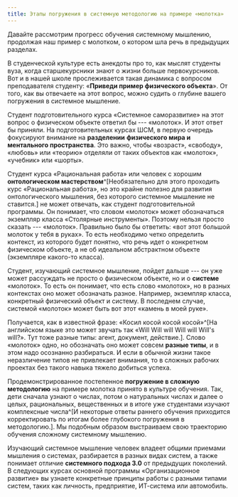 ```yaml
---
title: Этапы погружения в системную методологию на примере «молотка»
---
```


Давайте рассмотрим прогресс обучения системному мышлению, продолжая наш
пример с молотком, о котором шла речь в предыдущих разделах.

В студенческой культуре есть анекдоты про то, как мыслят студенты вуза,
когда старшекурсники знают о жизни больше первокурсников. Вот и в нашей
школе прослеживается такая динамика с вопросом преподавателя студенту:
«**Приведи пример физического объекта**». От того, как вы отвечаете на
этот вопрос, можно судить о глубине вашего погружения в системное
мышление.

Студент подготовительного курса «Системное саморазвитие» на этот вопрос
о физическом объекте ответил бы --- «молоток». И этот ответ бы приняли.
На подготовительных курсах ШСМ, в первую очередь фокусируют внимание на
**разделении** **физического мира и ментального пространства**. Это
важно, чтобы «возраст», «свободу», «любовь» или «теорию» отделяли от
таких объектов как «молоток», «учебник» или «шорты».

Студент курса «Рациональная работа» или человек с хорошим
**онтологическом мастерством**^[Необязательно для этого
проходить курс «Рациональная работа», но это крайне полезно для развития
онтологического мышления, без которого системное мышление не
ставится.] не может отвечать, как студент
подготовительной программы. Он понимает, что словом «молоток» может
обозначаться экземпляр класса «Столярные инструменты». Поэтому нельзя
просто сказать --- «молоток». Правильно было бы ответить: «вот этот
большой молоток у тебя в руках». То есть необходимо четко определить
контекст, из которого будет понятно, что речь идет о конкретном
физическом объекте, а не об идеальном абстрактном объекте (экземпляре
какого-то класса).

Студент, изучающий системное мышление, пойдет дальше --- он уже может
рассуждать не просто о физическом объекте, но и о **системе** «молоток».
То есть он понимает, что есть слово «молоток», но в разных контекстах
оно может обозначать разное. Например, экземпляр класса, конкретный
физический объект и систему. В последнем случае, системой «молоток»
может быть вот этот «камень в моей руке».

Получается, как в известной фразе: «Косил косой косой
косой»^[На английском языке это может звучать так «Will
Will will Will will Will\'s will?». Тут тоже разные типы: агент,
документ, действие.]. Слово «молоток» одно, но обозначать
оно может совсем **разные типы**, и в этом надо осознанно разбираться. И
если в обычной жизни такое неразличение типов не привлекает внимания, то
в сложных рабочих проектах без такого навыка тяжело добиться успеха.

Продемонстрированное постепенное **погружение в сложную методологию** на
примере молотка принято в культуре обучения. Так, дети сначала узнают о
числах, потом о натуральных числах и далее о целых, рациональных,
вещественных и в итоге уже студентами изучают комплексные
числа^[И некоторые ответы раннего обучения приходится
корректировать по итогам более глубокого погружения в
методологию.]. Мы подобным образом выстраиваем свою
траекторию обучения сложному системному мышлению.

Изучающий системное мышление человек владеет общими приемами мышления о
системах, разбирается в разных видах систем, а также понимает отличие
**системного подхода 3.0** от предыдущих поколений. В следующих курсах
основной программы «Организационное развитие» вы узнаете конкретные
принципы работы с разными типами систем, таких как личность,
предприятие, ИТ-система или автомобиль.
